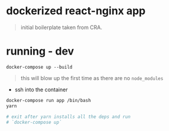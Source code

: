 # dockerized react-nginx app

> initial boilerplate taken from CRA.

# running - dev

```
docker-compose up --build
```

> this will blow up the first time as there are no `node_modules`

- ssh into the container
```bash
docker-compose run app /bin/bash
yarn

# exit after yarn installs all the deps and run
# `docker-compose up`
```
